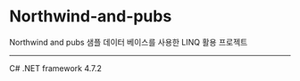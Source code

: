 # Northwind-and-pubs
Northwind and pubs 샘플 데이터 베이스를 사용한 LINQ 활용 프로젝트

---------------------------------------------------------------
C# .NET framework 4.7.2
